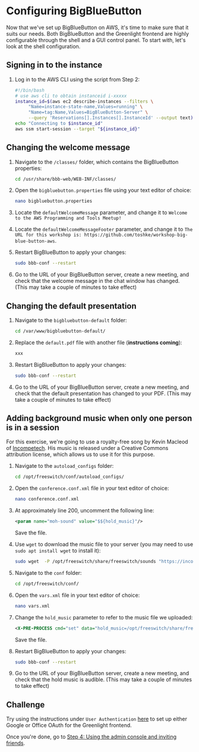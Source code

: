 # Configuring BigBlueButton

Now that we've set up BigBlueButton on AWS, it's time to make sure that it suits our needs.  Both BigBlueButton and the Greenlight frontend are highly configurable through the shell and a GUI control panel.  To start with, let's look at the shell configuration.

## Signing in to the instance

1. Log in to the AWS CLI using the script from Step 2:

     ```bash
     #!/bin/bash
     # use aws cli to obtain instanceid i-xxxxx
     instance_id=$(aws ec2 describe-instances --filters \
          "Name=instance-state-name,Values=running" \
          "Name=tag:Name,Values=BigBlueButton-Server" \
          --query 'Reservations[].Instances[].InstanceId' --output text)
     echo "Connecting to $instance_id"
     aws ssm start-session --target "${instance_id}"
     ```

## Changing the welcome message

1. Navigate to the `/classes/` folder, which contains the BigBlueButton properties:

     ```bash
     cd /usr/share/bbb-web/WEB-INF/classes/
     ```

1. Open the `bigbluebutton.properties` file using your text editor of choice:

     ```bash
     nano bigbluebutton.properties
     ```

1. Locate the `defaultWelcomeMessage` parameter, and change it to `Welcome to the AWS Programming and Tools Meetup!`

1. Locate the `defaultWelcomeMessageFooter` parameter, and change it to `The URL for this workshop is: https://github.com/toshke/workshop-big-blue-button-aws`.

1. Restart BigBlueButton to apply your changes:

     ```bash
     sudo bbb-conf --restart
     ```

1. Go to the URL of your BigBlueButton server, create a new meeting, and check that the welcome message in the chat window has changed.  (This may take a couple of minutes to take effect)

## Changing the default presentation

1. Navigate to the `bigbluebutton-default` folder:

     ```bash
     cd /var/www/bigbluebutton-default/
     ```

1. Replace the `default.pdf` file with another file (**instructions coming**):

     ```bash
     xxx
     ```

1. Restart BigBlueButton to apply your changes:

     ```bash
     sudo bbb-conf --restart
     ```

1. Go to the URL of your BigBlueButton server, create a new meeting, and check that the default presentation has changed to your PDF.  (This may take a couple of minutes to take effect)

## Adding background music when only one person is in a session

For this exercise, we're going to use a royalty-free song by Kevin Macleod of [Incompetech](https://incompetech.com/).  His music is released under a Creative Commons attribution license, which allows us to use it for this purpose.

1. Navigate to the `autoload_configs` folder:

     ```bash
     cd /opt/freeswitch/conf/autoload_configs/
     ```

1. Open the `conference.conf.xml` file in your text editor of choice:

     ```bash
     nano conference.conf.xml
     ```

1. At approximately line 200, uncomment the following line:

     ```xml
     <param name="moh-sound" value="$${hold_music}"/>
     ```
     Save the file.

1. Use `wget` to download the music file to your server (you may need to use `sudo apt install wget` to install it):

     ```bash
     sudo wget  -P /opt/freeswitch/share/freeswitch/sounds "https://incompetech.com/music/royalty-free/mp3-royaltyfree/Off%20to%20Osaka.mp3"
     ```

1. Navigate to the `conf` folder:

     ```bash
     cd /opt/freeswitch/conf/
     ```

1. Open the `vars.xml` file in your text editor of choice:

     ```bash
     nano vars.xml
     ```

1. Change the `hold_music` parameter to refer to the music file we uploaded:

     ```xml
     <X-PRE-PROCESS cmd="set" data="hold_music=/opt/freeswitch/share/freeswitch/sounds/Off%20to%20Osaka.mp3" />
     ```
     Save the file.

1. Restart BigBlueButton to apply your changes:

     ```bash
     sudo bbb-conf --restart
     ```

1. Go to the URL of your BigBlueButton server, create a new meeting, and check that the hold music is audible.  (This may take a couple of minutes to take effect)

## Challenge

Try using the instructions under `User Authentication` [here](https://docs.bigbluebutton.org/greenlight/gl-config.html#user-authentication) to set up either Google or Office OAuth for the Greenlight frontend.

Once you're done, go to [Step 4: Using the admin console and inviting friends](Step4.md).
